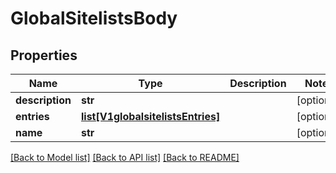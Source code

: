 # GlobalSitelistsBody

## Properties
Name | Type | Description | Notes
------------ | ------------- | ------------- | -------------
**description** | **str** |  | [optional] 
**entries** | [**list[V1globalsitelistsEntries]**](V1globalsitelistsEntries.md) |  | [optional] 
**name** | **str** |  | [optional] 

[[Back to Model list]](../README.md#documentation-for-models) [[Back to API list]](../README.md#documentation-for-api-endpoints) [[Back to README]](../README.md)

